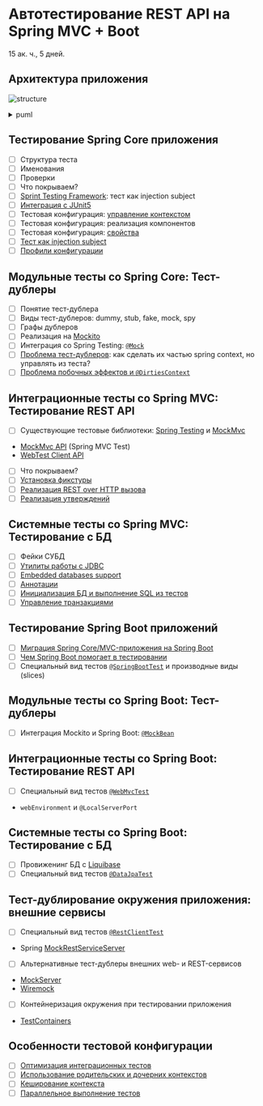 Автотестирование REST API на Spring MVC + Boot
==============================================
15 ак. ч., 5 дней.

Архитектура приложения
----------------------
![structure](https://www.planttext.com/api/plantuml/svg/VLBBQiCm4BpxAvRad7n1y27ngJIGDgKNauCihnqHMHAocc9A_hsI7vBiq8AHnUpixkneAqqQX4fBOL2KoNI1JGf6DfIO92c98GLf4R8zhB-lp620ZcyJH6MZf41X87_5cj3k7LjpHdrd52yJoTPtxGf2Rwx9Jm8m84El7W28IfsLPg8-VXvy2KVeZo6nxGbZuYpLzV_0Hd5YS9OzOxqeSjBopahK_v3AWlvHQlmDObP4ASxi84mAg92OBuqhhssXJicM6Qcx2-nsL9POey0oJM7DMNqrjIQTpyiFzbMqvDo9j2-JJxvwnWZqmQYqZmSCDfOJJUqf4JPmeg4zwRcXPSPEHnq3w6GzBSN8V2JXN1oHNLbXBH18dRCdAVdi5MAblQ0bksSjGISgsuTkuoPjjoa4kvUHM7i41tkNaRdJRapxZTjk1VZzjgY_kq0auP7y0W00)
<details>
<summary>puml</summary>

```puml
@startuml
frame frontend
frontend -> tomcat

database DB #white
database MQ #white
component [LegacyRestService] #white

frame backend {
  frame tomcat {
    component [SpringMVC] #white
    
    frame spring {
      component [RestTemplate] #white
      component [JpaProvider] #white
      component [JdbcTemplate] #white
      
      frame "application feature" {
        component [Repository] <<codegened>> #lightgray
        [Controller] -> [Service]
        Service -> [Repository]
        Repository --> JpaProvider
        JpaProvider --> JdbcTemplate
        
        Service --> RestTemplate
        RestTemplate -> LegacyRestService
      }
    }
    
    component [DbConnectionPool] #white
    JdbcTemplate --> DbConnectionPool
    DbConnectionPool -> DB
    
    spring ..> Controller
    spring ..> Service
    spring ..> Repository
    spring ..> JpaProvider
  }
  
  tomcat -> SpringMVC
  SpringMVC -> Controller
}


@enduml
```
</details>

Тестирование Spring Core приложения
-----------------------------------
- [ ] Структура теста
- [ ] Именования
- [ ] Проверки
- [ ] Что покрываем?
- [ ] [Sprint Testing Framework](https://docs.spring.io/spring-framework/docs/current/reference/html/testing.html): тест как injection subject
- [ ] [Интеграция с JUnit5](https://docs.spring.io/spring-framework/docs/current/reference/html/testing.html#integration-testing-annotations-junit-jupiter)
- [ ] Тестовая конфигурация: [управление контекстом](https://docs.spring.io/spring-framework/docs/current/reference/html/testing.html#testcontext-ctx-management)
- [ ] Тестовая конфигурация: реализация компонентов
- [ ] Тестовая конфигурация: [свойства](https://docs.spring.io/spring-framework/docs/current/reference/html/testing.html#testcontext-ctx-management-property-sources)
- [ ] [Тест как injection subject](https://docs.spring.io/spring-framework/docs/current/reference/html/testing.html#testcontext-ctx-management)
- [ ] [Профили конфигурации](https://docs.spring.io/spring-framework/docs/current/reference/html/testing.html#integration-testing-annotations-spring)

Модульные тесты со Spring Core: Тест-дублеры
--------------------------------------------
- [ ] Понятие тест-дублера
- [ ] Виды тест-дублеров: dummy, stub, fake, mock, spy
- [ ] Графы дублеров
- [ ] Реализация на [Mockito](https://site.mockito.org)
- [ ] Интеграция со Spring Testing: [`@Mock`](https://www.baeldung.com/mockito-annotations)
- [ ] [Проблема тест-дублеров](https://www.baeldung.com/injecting-mocks-in-spring#2-the-tests): как сделать их частью spring context, но управлять из теста?
- [ ] [Проблема побочных эффектов и `@DirtiesContext`](https://docs.spring.io/spring-framework/docs/current/reference/html/testing.html#spring-testing-annotation-dirtiescontext)

Интеграционные тесты со Spring MVC: Тестирование REST API
---------------------------------------------------------
- [ ] Существующие тестовые библиотеки: [Spring Testing](https://docs.spring.io/spring-framework/docs/current/reference/html/testing.html#webtestclient-tests) и [MockMvc](https://docs.spring.io/spring-framework/docs/current/reference/html/testing.html#spring-mvc-test-framework)
- [MockMvc API](https://www.baeldung.com/integration-testing-in-spring) (Spring MVC Test)
- [WebTest Client API](https://docs.spring.io/spring-framework/docs/current/reference/html/testing.html#webtestclient)
- [ ] Что покрываем?
- [ ] [Установка фикстуры](https://docs.spring.io/spring-framework/docs/current/reference/html/testing.html#spring-mvc-test-server-setup-steps)
- [ ] [Реализация REST over HTTP вызова](https://docs.spring.io/spring-framework/docs/current/reference/html/testing.html#spring-mvc-test-server-performing-requests)
- [ ] [Реализация утверждений](https://docs.spring.io/spring-framework/docs/current/reference/html/testing.html#spring-mvc-test-server-defining-expectations)

Системные тесты со Spring MVC: Тестирование c БД
------------------------------------------------
- [ ] Фейки СУБД
- [ ] [Утилиты работы с JDBC](https://docs.spring.io/spring-framework/docs/current/spring-framework-reference/testing.html#integration-testing-support-jdbc)
- [ ] [Embedded databases support](https://docs.spring.io/spring-framework/docs/current/reference/html/data-access.html#jdbc-embedded-database-support)
- [ ] [Аннотации](https://docs.spring.io/spring-framework/docs/current/reference/html/testing.html#integration-testing-annotations-spring)
- [ ] [Инициализация БД и выполнение SQL из тестов](https://docs.spring.io/spring-framework/docs/current/reference/html/testing.html#testcontext-executing-sql)
- [ ] [Управление транзакциями](https://docs.spring.io/spring-framework/docs/current/reference/html/testing.html#testcontext-tx)

Тестирование Spring Boot приложений
-----------------------------------
- [ ] [Миграция Spring Core/MVC-приложения на Spring Boot](https://www.baeldung.com/spring-boot-migration) 
- [ ] [Чем Spring Boot помогает в тестировании](https://docs.spring.io/spring-boot/docs/current/reference/htmlsingle/#boot-features-testing)
- [ ] Специальный вид тестов [`@SpringBootTest`](https://www.baeldung.com/spring-boot-testing) и производные виды (slices)

Модульные тесты со Spring Boot: Тест-дублеры
--------------------------------------------
- [ ] Интеграция Mockito и Spring Boot: [`@MockBean`](https://www.logicbig.com/tutorials/spring-framework/spring-boot/testing-with-mocking-beans.html)

Интеграционные тесты со Spring Boot: Тестирование REST API
----------------------------------------------------------
- [ ] Специальный вид тестов [`@WebMvcTest`](https://spring.io/guides/gs/testing-web/)
- `webEnvironment` и `@LocalServerPort`

Системные тесты со Spring Boot: Тестирование c БД
-------------------------------------------------
- [ ] Провиженинг БД с [Liquibase](https://www.baeldung.com/liquibase-refactor-schema-of-java-app)
- [ ] Специальный вид тестов [`@DataJpaTest`](https://reflectoring.io/spring-boot-data-jpa-test/)

Тест-дублирование окружения приложения: внешние сервисы
-------------------------------------------------------
- [ ] Специальный вид тестов [`@RestClientTest`]((https://www.baeldung.com/restclienttest-in-spring-boot))
- Spring [MockRestServiceServer](https://docs.spring.io/spring-framework/docs/current/reference/html/testing.html#spring-mvc-test-client)
- [ ] Альтернативные тест-дублеры внешних web- и REST-сервисов
- [MockServer](https://www.mock-server.com)
- [Wiremock](http://wiremock.org)
- [ ] Контейнеризация окружения при тестировании приложения
- [TestContainers](https://www.testcontainers.org)

Особенности тестовой конфигурации
---------------------------------
- [ ] [Оптимизация интеграционных тестов](https://www.baeldung.com/spring-tests) 
- [ ] [Использование родительских и дочерних контекстов](https://docs.spring.io/spring-framework/docs/current/reference/html/testing.html#testcontext-ctx-management-ctx-hierarchies)
- [ ] [Кеширование контекста](https://docs.spring.io/spring-framework/docs/current/spring-framework-reference/testing.html#testcontext-ctx-management-caching)
- [ ] [Параллельное выполнение тестов](https://docs.spring.io/spring-framework/docs/current/reference/html/testing.html#testcontext-parallel-test-execution)